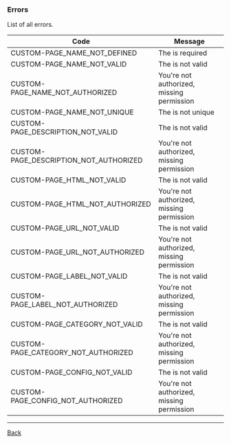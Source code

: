 ### Errors

List of all errors.

| Code                           | Message                                      |
|--------------------------------|----------------------------------------------|
| CUSTOM-PAGE_NAME_NOT_DEFINED | The  is required |
| CUSTOM-PAGE_NAME_NOT_VALID | The  is not valid |
| CUSTOM-PAGE_NAME_NOT_AUTHORIZED | You're not authorized, missing  permission |
| CUSTOM-PAGE_NAME_NOT_UNIQUE | The  is not unique |
| CUSTOM-PAGE_DESCRIPTION_NOT_VALID | The  is not valid |
| CUSTOM-PAGE_DESCRIPTION_NOT_AUTHORIZED | You're not authorized, missing  permission |
| CUSTOM-PAGE_HTML_NOT_VALID | The  is not valid |
| CUSTOM-PAGE_HTML_NOT_AUTHORIZED | You're not authorized, missing  permission |
| CUSTOM-PAGE_URL_NOT_VALID | The  is not valid |
| CUSTOM-PAGE_URL_NOT_AUTHORIZED | You're not authorized, missing  permission |
| CUSTOM-PAGE_LABEL_NOT_VALID | The  is not valid |
| CUSTOM-PAGE_LABEL_NOT_AUTHORIZED | You're not authorized, missing  permission |
| CUSTOM-PAGE_CATEGORY_NOT_VALID | The  is not valid |
| CUSTOM-PAGE_CATEGORY_NOT_AUTHORIZED | You're not authorized, missing  permission |
| CUSTOM-PAGE_CONFIG_NOT_VALID | The  is not valid |
| CUSTOM-PAGE_CONFIG_NOT_AUTHORIZED | You're not authorized, missing  permission |

---
[Back](index.md)